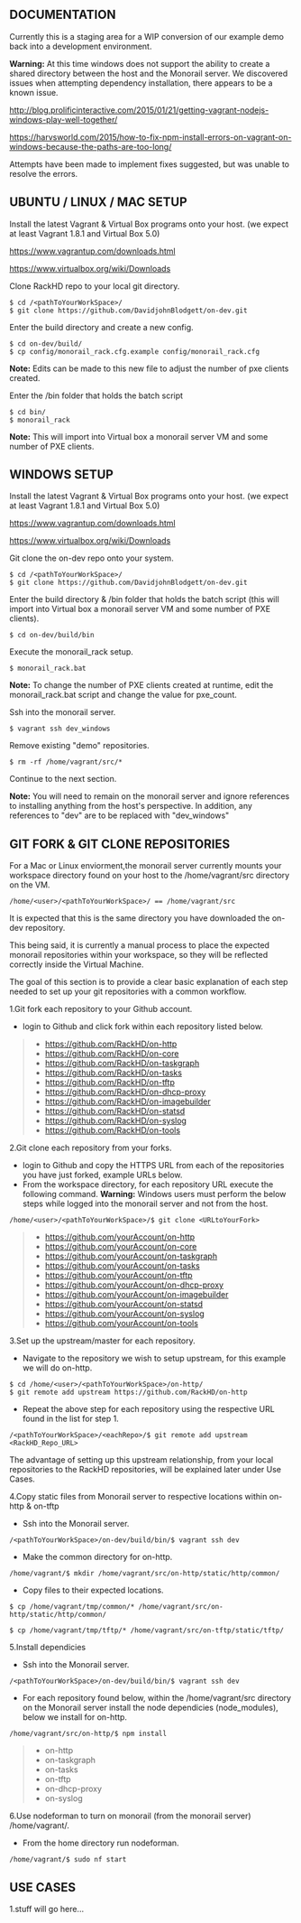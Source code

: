 ## DOCUMENTATION

Currently this is a staging area for a WIP conversion of our example demo back into a development environment.

__Warning:__ At this time windows does not support the ability to create a shared directory between the host and the Monorail server.
We discovered issues when attempting dependency installation, there appears to be a known issue.

http://blog.prolificinteractive.com/2015/01/21/getting-vagrant-nodejs-windows-play-well-together/

https://harvsworld.com/2015/how-to-fix-npm-install-errors-on-vagrant-on-windows-because-the-paths-are-too-long/

Attempts have been made to implement fixes suggested, but was unable to resolve the errors.  

## UBUNTU / LINUX / MAC SETUP

Install the latest Vagrant & Virtual Box programs onto your host.
(we expect at least Vagrant 1.8.1 and Virtual Box 5.0)

https://www.vagrantup.com/downloads.html

https://www.virtualbox.org/wiki/Downloads

Clone RackHD repo to your local git directory.

    $ cd /<pathToYourWorkSpace>/
    $ git clone https://github.com/DavidjohnBlodgett/on-dev.git


Enter the build directory and create a new config.

    $ cd on-dev/build/
    $ cp config/monorail_rack.cfg.example config/monorail_rack.cfg

__Note:__ Edits can be made to this new file to adjust the number of pxe clients created.

Enter the /bin folder that holds the batch script

    $ cd bin/
    $ monorail_rack

__Note:__ This will import into Virtual box a monorail server VM and some number of PXE clients.

## WINDOWS SETUP

Install the latest Vagrant & Virtual Box programs onto your host.
(we expect at least Vagrant 1.8.1 and Virtual Box 5.0)

https://www.vagrantup.com/downloads.html

https://www.virtualbox.org/wiki/Downloads

Git clone the on-dev repo onto your system.

    $ cd /<pathToYourWorkSpace>/
    $ git clone https://github.com/DavidjohnBlodgett/on-dev.git

Enter the build directory & /bin folder that holds the batch script (this will import into Virtual box a monorail server VM and some number of PXE clients).

    $ cd on-dev/build/bin

Execute the monorail_rack setup.

    $ monorail_rack.bat

__Note:__ To change the number of PXE clients created at runtime, edit the monorail_rack.bat script and change the value for pxe_count.

Ssh into the monorail server.

    $ vagrant ssh dev_windows

Remove existing "demo" repositories.

    $ rm -rf /home/vagrant/src/*

Continue to the next section.

__Note:__ You will need to remain on the monorail server and ignore references to installing anything from the host's perspective. In addition, any references to "dev"
are to be replaced with "dev_windows"

## GIT FORK & GIT CLONE REPOSITORIES

For a Mac or Linux enviorment,the monorail server currently mounts your workspace directory found on your host to the /home/vagrant/src directory on the VM.

    /home/<user>/<pathToYourWorkSpace>/ == /home/vagrant/src

It is expected that this is the same directory you have downloaded the on-dev repository.

This being said, it is currently a manual process to place the expected monorail repositories within your workspace, so they will be reflected correctly inside the Virtual Machine.


The goal of this section is to provide a clear basic explanation of each step needed to set up your git repositories with a common workflow.

1.Git fork each repository to your Github account.

 - login to Github and click fork within each repository listed below.
> - https://github.com/RackHD/on-http
> - https://github.com/RackHD/on-core
> - https://github.com/RackHD/on-taskgraph
> - https://github.com/RackHD/on-tasks
> - https://github.com/RackHD/on-tftp
> - https://github.com/RackHD/on-dhcp-proxy
> - https://github.com/RackHD/on-imagebuilder
> - https://github.com/RackHD/on-statsd
> - https://github.com/RackHD/on-syslog
> - https://github.com/RackHD/on-tools


2.Git clone each repository from your forks.

 - login to Github and copy the HTTPS URL from each of the repositories you have just forked, example URLs below.
 - From the workspace directory, for each repository URL execute the following command. __Warning:__ Windows users must perform the below steps while logged into the monorail server and not from the host.
```
/home/<user>/<pathToYourWorkSpace>/$ git clone <URLtoYourFork>
```
> - https://github.com/yourAccount/on-http
> - https://github.com/yourAccount/on-core
> - https://github.com/yourAccount/on-taskgraph
> - https://github.com/yourAccount/on-tasks
> - https://github.com/yourAccount/on-tftp
> - https://github.com/yourAccount/on-dhcp-proxy
> - https://github.com/yourAccount/on-imagebuilder
> - https://github.com/yourAccount/on-statsd
> - https://github.com/yourAccount/on-syslog
> - https://github.com/yourAccount/on-tools


3.Set up the upstream/master for each repository.
 - Navigate to the repository we wish to setup upstream, for this example we will do on-http.
```
$ cd /home/<user>/<pathToYourWorkSpace>/on-http/
$ git remote add upstream https://github.com/RackHD/on-http
```
 - Repeat the above step for each repository using the respective URL found in the list for step 1.
```
/<pathToYourWorkSpace>/<eachRepo>/$ git remote add upstream <RackHD_Repo_URL>
```
The advantage of setting up this upstream relationship, from your local repositories to the RackHD repositories, will be explained later under Use Cases.

4.Copy static files from Monorail server to respective locations within on-http & on-tftp
 - Ssh into the Monorail server.
```
/<pathToYourWorkSpace>/on-dev/build/bin/$ vagrant ssh dev
```
 - Make the common directory for on-http.
```
/home/vagrant/$ mkdir /home/vagrant/src/on-http/static/http/common/
```
 - Copy files to their expected locations.
```
$ cp /home/vagrant/tmp/common/* /home/vagrant/src/on-http/static/http/common/
```
```
$ cp /home/vagrant/tmp/tftp/* /home/vagrant/src/on-tftp/static/tftp/
```

5.Install dependicies
 - Ssh into the Monorail server.
```
/<pathToYourWorkSpace>/on-dev/build/bin/$ vagrant ssh dev
```
 - For each repository found below, within the /home/vagrant/src directory on the Monorail server install the node dependicies (node_modules), below we install for on-http.
```
/home/vagrant/src/on-http/$ npm install
```
> - on-http
> - on-taskgraph
> - on-tasks
> - on-tftp
> - on-dhcp-proxy
> - on-syslog

6.Use nodeforman to turn on monorail (from the monorail server) /home/vagrant/.
 - From the home directory run nodeforman.
```
/home/vagrant/$ sudo nf start
```

## USE CASES
1.stuff will go here...
